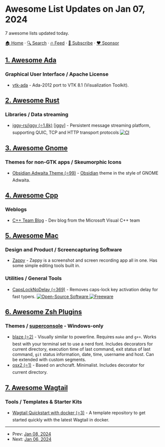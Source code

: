 # Awesome List Updates on Jan 07, 2024

7 awesome lists updated today.

[🏠 Home](/README.md) · [🔍 Search](https://www.trackawesomelist.com/search/) · [🔥 Feed](https://www.trackawesomelist.com/rss.xml) · [📮 Subscribe](https://trackawesomelist.us17.list-manage.com/subscribe?u=d2f0117aa829c83a63ec63c2f&id=36a103854c) · [❤️  Sponsor](https://github.com/sponsors/theowenyoung)



## [1. Awesome Ada](/content/ohenley/awesome-ada/README.md)

### Graphical User Interface / Apache License

*   [vtk-ada](https://r3fowwcolhrzycn2yzlzzw.on.drv.tw/AdaStudio/vtkada/vtkada.html) - Ada-2012 port to VTK 8.1 (Visualization Toolkit).

## [2. Awesome Rust](/content/rust-unofficial/awesome-rust/README.md)

### Libraries / Data streaming

*   [iggy-rs/iggy (⭐1.8k)](https://github.com/iggy-rs/iggy) \[[iggy](https://crates.io/crates/iggy)] - Persistent message streaming platform, supporting QUIC, TCP and HTTP transport protocols [![CI](https://github.com/iggy-rs/iggy/actions/workflows/test.yml/badge.svg)](https://github.com/iggy-rs/iggy/actions/workflows/test.yml)

## [3. Awesome Gnome](/content/Kazhnuz/awesome-gnome/README.md)

### Themes for non-GTK apps / Skeumorphic Icons

*   [Obsidian Adwaita Theme (⭐99)](https://github.com/birneee/obsidian-adwaita-theme) - [Obsidian](https://obsidian.md) theme in the style of GNOME Adwaita.

## [4. Awesome Cpp](/content/fffaraz/awesome-cpp/README.md)

### Weblogs

*   [C++ Team Blog](https://devblogs.microsoft.com/cppblog/) - Dev blog from the Microsoft Visual C++ team

## [5. Awesome Mac](/content/jaywcjlove/awesome-mac/README.md)

### Design and Product / Screencapturing Software

*   [Zappy](https://zapier.com/zappy) - Zappy is a screenshot and screen recording app all in one. Has some simple editing tools built in.

### Utilities / General Tools

*   [CapsLockNoDelay (⭐369)](https://github.com/gkpln3/CapsLockNoDelay) - Removes caps-lock key activation delay for fast typers. [![Open-Source Software](https://jaywcjlove.github.io/sb/ico/min-oss.svg "Open Source Software") ![Freeware](https://jaywcjlove.github.io/sb/ico/min-free.svg "Freeware")](https://github.com/gkpln3/CapsLockNoDelay)

## [6. Awesome Zsh Plugins](/content/unixorn/awesome-zsh-plugins/README.md)

### Themes / [superconsole](https://github.com/alexchmykhalo/superconsole) - Windows-only

*   [blaze (⭐2)](https://github.com/danieltodor/blaze) - Visually similar to powerline. Requires `make` and `g++`. Works best with your terminal set to use a nerd font. Includes decorators for current directory, execution time of last command, exit status of last command, `git` status information, date, time, username and host. Can be extended with custom segments.
*   [osx2 (⭐1)](https://github.com/RizkiIqbal02/zsh-theme-custom) - Based on archcraft. Minimalist. Includes decorator for current directory.

## [7. Awesome Wagtail](/content/springload/awesome-wagtail/README.md)

### Tools / Templates & Starter Kits

*   [Wagtail Quickstart with docker (⭐3)](https://github.com/saevarom/wagtail-start-docker) - A template repository to get started quickly with the latest Wagtail in docker.

---

- Prev: [Jan 08, 2024](/content/2024/01/08/README.md)
- Next: [Jan 06, 2024](/content/2024/01/06/README.md)